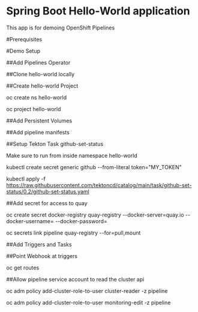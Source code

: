 # Spring Boot Hello-World application
This app is for demoing OpenShift Pipelines

#Prerequisites


#Demo Setup

##Add Pipelines Operator

##Clone hello-world locally

##Create hello-world Project

oc create ns hello-world

oc project hello-world

##Add Persistent Volumes

##Add pipeline manifests

##Setup Tekton Task github-set-status

Make sure to run from inside namespace hello-world

kubectl create secret generic github --from-literal token="MY_TOKEN" 

kubectl apply -f https://raw.githubusercontent.com/tektoncd/catalog/main/task/github-set-status/0.2/github-set-status.yaml

##Add secret for access to quay

oc create secret docker-registry quay-registry --docker-server=quay.io --docker-username=<username> --docker-password=<password>

oc secrets link pipeline quay-registry --for=pull,mount

##Add Triggers and Tasks

##Point Webhook at triggers

oc get routes

##Allow pipeline service account to read the cluster api

oc adm policy add-cluster-role-to-user cluster-reader -z pipeline

oc adm policy add-cluster-role-to-user monitoring-edit -z pipeline